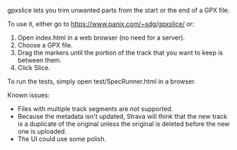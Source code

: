 gpxslice lets you trim unwanted parts from the start or the end of a GPX file.

To use it, either go to <https://www.panix.com/~sdg/gpxslice/> or:

1. Open index.html in a web browser (no need for a server).
2. Choose a GPX file.
3. Drag the markers until the portion of the track that you want to keep is
between them.
4. Click Slice.

To run the tests, simply open test/SpecRunner.html in a browser.

Known issues:
* Files with multiple track segments are not supported.
* Because the metadata isn't updated, Strava will think that the new track is
a duplicate of the original unless the original is deleted before the new one
is uploaded.
* The UI could use some polish.
